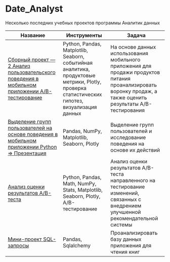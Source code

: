 # Date_Analyst

Несколько последних учебных проектов программы Аналитик данных

| Название | Инструменты | Задача |
|---------|-------------|--------|
| [Сборный проект — 2 Анализ пользовательского поведения в мобильном приложении A/B-тестирование](A_B_test/A_B_test_checkpoint.ipynb) | Python, Pandas, Matplotlib, Seaborn, событийная аналитика, продуктовые метрики, Plotly, проверка статистических гипотез, визуализация данных | На основе данных использования мобильного приложения для продажи продуктов питания проанализировать воронку продаж, а также оценить результаты A/B-тестирования |
| [Выделение групп пользователей на основе поведения в мобильном приложении Python => Презентация](mobile_group/mobile_group.ipynb) | Pandas, NumPy, Matplotlib, Seaborn, Plotly | Выделение групп пользователей и исследование поведения на основе их действий |
| [Анализ оценки результатов A/B-теста](project_10/project_10.ipynb) | Python, Pandas, Math, NumPy, Stats, Matplotlib, Seaborn, Plotly, A/B-тестирование | Анализ оценки результатов A/B-теста направленного на тестирование изменений, связанных с внедрением улучшенной рекомендательной системы |
| [Мини-проект SQL-запросы](SQL/SQL.ipynb) | Pandas, Sqlalchemy | Проанализировать базу данных приложения для чтения книг |

